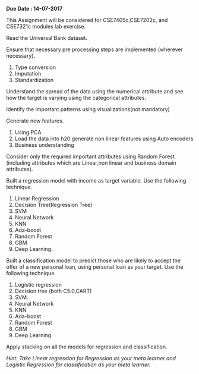  **Due Date : 14-07-2017**

This Assignment will be considered for CSE7405c,CSE7202c, and CSE7321c modules lab exercise. 

Read the Universal Bank dataset.

Ensure that necessary pre processing steps are implemented (wherever necessary).
1.	Type conversion
2.	Imputation
3.	Standardization

Understand the spread of the data using the numerical attribute and see how the target is varying using the categorical attributes.

Identify the important patterns using visualizations(not mandatory)
 
Generate new features.
1.	Using PCA
2.	Load the data into h20 generate non linear features using Auto encoders
3.	Business understanding 

Consider only the required important  attributes  using Random Forest (including attributes which are Linear,non linear and business domain attributes). 

Built a  regression model with income as target variable. Use the following technique.
1.	Linear Regression
2.	Decision Tree(Regression Tree)
3.	SVM
4.	Neural Network
5.	KNN
6.	Ada-boost
7.	Random Forest
8.	GBM
9.	Deep Learning.

Built a classification model to predict those who are likely to accept the offer of a new personal loan, using personal loan as your target. Use the following technique.

1.	Logistic regression
2.	Decision tree (both C5.0,CART)
3.	 SVM.
4.	Neural Network
5.	KNN
6.	Ada-boost
7.	Random Forest
8.	GBM
9.	Deep Learning

Apply stacking on all the models for regression and classification.

 *Hint: Take Linear regression for Regression as your meta learner and Logistic Regression  for classification as your meta      learner.*
 
